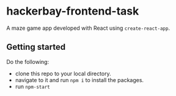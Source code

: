 #   hackerbay-frontend-task

A maze game app developed with React using `create-react-app`.

##  Getting started
Do the following: 
+   clone this repo to your local directory.
+   navigate to it and run `npm i` to install the packages.
+   run `npm-start`